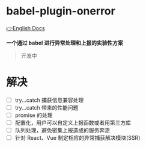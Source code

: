 # babel-plugin-onerror

[👉English Docs](./readme.md)

**一个通过 babel 进行异常处理和上报的实验性方案**

> 开发中

# 解决

- [ ] try...catch 捕获信息兼容处理
- [ ] try...catch 带来的性能问题
- [ ] promise 的处理
- [ ] 配置化，用户可以自定义上报函数或者用第三方库
- [ ] 队列处理，避免密集上报造成的服务奔溃
- [ ] 针对 React、Vue 制定相应的异常捕获解决模块(SSR)